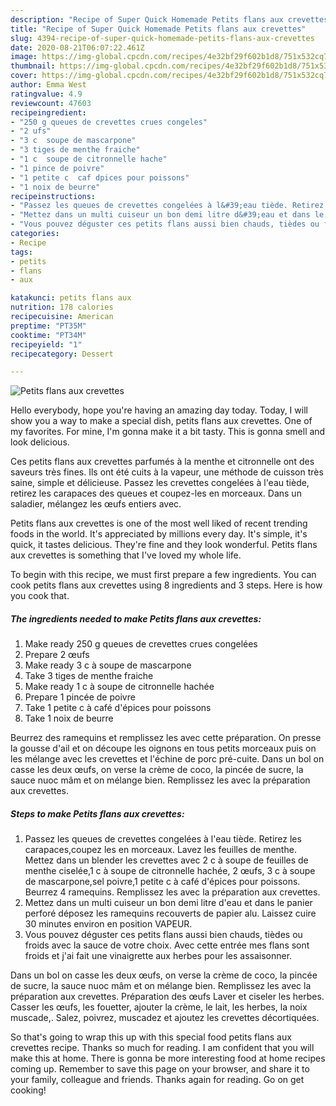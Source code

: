```yaml
---
description: "Recipe of Super Quick Homemade Petits flans aux crevettes"
title: "Recipe of Super Quick Homemade Petits flans aux crevettes"
slug: 4394-recipe-of-super-quick-homemade-petits-flans-aux-crevettes
date: 2020-08-21T06:07:22.461Z
image: https://img-global.cpcdn.com/recipes/4e32bf29f602b1d8/751x532cq70/petits-flans-aux-crevettes-photo-principale-de-la-recette.jpg
thumbnail: https://img-global.cpcdn.com/recipes/4e32bf29f602b1d8/751x532cq70/petits-flans-aux-crevettes-photo-principale-de-la-recette.jpg
cover: https://img-global.cpcdn.com/recipes/4e32bf29f602b1d8/751x532cq70/petits-flans-aux-crevettes-photo-principale-de-la-recette.jpg
author: Emma West
ratingvalue: 4.9
reviewcount: 47603
recipeingredient:
- "250 g queues de crevettes crues congeles"
- "2 ufs"
- "3 c  soupe de mascarpone"
- "3 tiges de menthe fraiche"
- "1 c  soupe de citronnelle hache"
- "1 pince de poivre"
- "1 petite c  caf dpices pour poissons"
- "1 noix de beurre"
recipeinstructions:
- "Passez les queues de crevettes congelées à l&#39;eau tiède. Retirez les carapaces,coupez les en morceaux. Lavez les feuilles de menthe. Mettez dans un blender les crevettes avec 2 c à soupe de feuilles de menthe ciselée,1 c à soupe de citronnelle hachée, 2 œufs, 3 c à soupe de mascarpone,sel poivre,1 petite c à café d&#39;épices pour poissons. Beurrez 4 ramequins. Remplissez les avec la préparation aux crevettes."
- "Mettez dans un multi cuiseur un bon demi litre d&#39;eau et dans le panier perforé déposez les ramequins recouverts de papier alu. Laissez cuire 30 minutes environ en position VAPEUR."
- "Vous pouvez déguster ces petits flans aussi bien chauds, tièdes ou froids avec la sauce de votre choix. Avec cette entrée mes flans sont froids et j&#39;ai fait une vinaigrette aux herbes pour les assaisonner."
categories:
- Recipe
tags:
- petits
- flans
- aux

katakunci: petits flans aux 
nutrition: 178 calories
recipecuisine: American
preptime: "PT35M"
cooktime: "PT34M"
recipeyield: "1"
recipecategory: Dessert

---
```



![Petits flans aux crevettes](https://img-global.cpcdn.com/recipes/4e32bf29f602b1d8/751x532cq70/petits-flans-aux-crevettes-photo-principale-de-la-recette.jpg)

Hello everybody, hope you're having an amazing day today. Today, I will show you a way to make a special dish, petits flans aux crevettes. One of my favorites. For mine, I'm gonna make it a bit tasty. This is gonna smell and look delicious.

Ces petits flans aux crevettes parfumés à la menthe et citronnelle ont des saveurs très fines. Ils ont été cuits à la vapeur, une méthode de cuisson très saine, simple et délicieuse. Passez les crevettes congelées à l&#39;eau tiède, retirez les carapaces des queues et coupez-les en morceaux. Dans un saladier, mélangez les œufs entiers avec.

Petits flans aux crevettes is one of the most well liked of recent trending foods in the world. It's appreciated by millions every day. It's simple, it's quick, it tastes delicious. They're fine and they look wonderful. Petits flans aux crevettes is something that I've loved my whole life.


To begin with this recipe, we must first prepare a few ingredients. You can cook petits flans aux crevettes using 8 ingredients and 3 steps. Here is how you cook that.

<!--inarticleads1-->

##### The ingredients needed to make Petits flans aux crevettes:

1. Make ready 250 g queues de crevettes crues congelées
1. Prepare 2 œufs
1. Make ready 3 c à soupe de mascarpone
1. Take 3 tiges de menthe fraiche
1. Make ready 1 c à soupe de citronnelle hachée
1. Prepare 1 pincée de poivre
1. Take 1 petite c à café d&#39;épices pour poissons
1. Take 1 noix de beurre


Beurrez des ramequins et remplissez les avec cette préparation. On presse la gousse d&#39;ail et on découpe les oignons en tous petits morceaux puis on les mélange avec les crevettes et l&#39;échine de porc pré-cuite. Dans un bol on casse les deux œufs, on verse la crème de coco, la pincée de sucre, la sauce nuoc mâm et on mélange bien. Remplissez les avec la préparation aux crevettes. 

<!--inarticleads2-->

##### Steps to make Petits flans aux crevettes:

1. Passez les queues de crevettes congelées à l&#39;eau tiède. Retirez les carapaces,coupez les en morceaux. Lavez les feuilles de menthe. Mettez dans un blender les crevettes avec 2 c à soupe de feuilles de menthe ciselée,1 c à soupe de citronnelle hachée, 2 œufs, 3 c à soupe de mascarpone,sel poivre,1 petite c à café d&#39;épices pour poissons. Beurrez 4 ramequins. Remplissez les avec la préparation aux crevettes.
1. Mettez dans un multi cuiseur un bon demi litre d&#39;eau et dans le panier perforé déposez les ramequins recouverts de papier alu. Laissez cuire 30 minutes environ en position VAPEUR.
1. Vous pouvez déguster ces petits flans aussi bien chauds, tièdes ou froids avec la sauce de votre choix. Avec cette entrée mes flans sont froids et j&#39;ai fait une vinaigrette aux herbes pour les assaisonner.


Dans un bol on casse les deux œufs, on verse la crème de coco, la pincée de sucre, la sauce nuoc mâm et on mélange bien. Remplissez les avec la préparation aux crevettes. Préparation des œufs Laver et ciseler les herbes. Casser les œufs, les fouetter, ajouter la crème, le lait, les herbes, la noix muscade,. Salez, poivrez, muscadez et ajoutez les crevettes décortiquées. 

So that's going to wrap this up with this special food petits flans aux crevettes recipe. Thanks so much for reading. I am confident that you will make this at home. There is gonna be more interesting food at home recipes coming up. Remember to save this page on your browser, and share it to your family, colleague and friends. Thanks again for reading. Go on get cooking!
